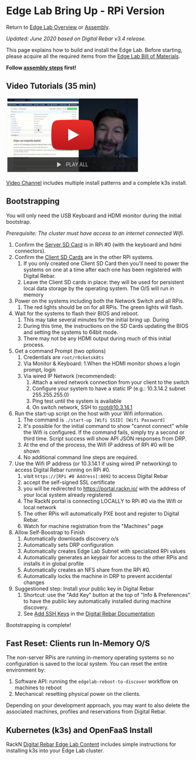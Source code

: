 
Edge Lab Bring Up - RPi Version
==================

Return to [Edge Lab Overview](README.md) or [Assembly](assembly.md).

_Updated: June 2020 based on Digital Rebar v3.4 release._

This page explains how to build and install the Edge Lab.  Before starting, please acquire all the required items from the [Edge Lab Bill of Materials](bill_of_materials.md).

**Follow [assembly steps](assembly.md) first!**

Video Tutorials (35 min)
-----

[![Video Tutorial](images/edgelab-videos.png)](https://youtu.be/Zb6_HRZxsIo)

[Video Channel](https://youtu.be/Zb6_HRZxsIo) includes multiple install patterns and a complete k3s install.

Bootstrapping
-----------------
You will only need the USB Keyboard and HDMI monitor during the initial bootstrap.

*Prerequisite: The cluster must have access to an internet connected Wifi.*

1. Confirm the [Server SD Card](https://s3-us-west-2.amazonaws.com/get.rebar.digital/edge-lab/rpi-server-v1.3.0.img.xz) is in RPi #0 (with the keyboard and hdmi connectors).
2. Confirm the [Client SD Cards](https://s3-us-west-2.amazonaws.com/get.rebar.digital/edge-lab/rpi-client-v1.2.0.img.xz) are in the other RPi systems.
   1. If you only created one Client SD Card then you'll need to power the systems on one at a time after each one has been registered with Digital Rebar.
   1. Leave the Client SD cards in place: they will be used for persistent local data storage by the operating system.  The O/S will run in memory
1. Power on the systems including both the Network Switch and all RPis.
   1.  The red lights should be on for all RPis.  The green lights will flash.
1. Wait for the systems to flash their BIOS and reboot.
   1. This may take several minutes for the initial bring up.  During
   2. During this time, the instructions on the SD Cards updating the BIOS and setting the systems to 64bit mode.
   3. There may not be any HDMI output during much of this initial process.
1. Get a command Prompt (two options)
     1. Credentials are `root/r0cketsk8ts`
     1. Via Monitor & Keyboard:
        1.When the HDMI monitor shows a login prompt, login
     1. Via wired IP Network (recommended):
        1. Attach a wired network connection from your client to the switch
        1. Configure your system to have a static IP (e.g.: 10.3.14.2 subnet 255.255.255.0)
        1. Ping test until the system is available
        1. On switch network, SSH to root@10.3.14.1
1. Run the start-up script on the host with your Wifi information.
   1. The command is `./start-up [Wifi SSID] [Wifi Password]`
   1. It's possible for the initial command to show "cannot connect" while the Wifi is configured. If the command fails, simply try a second or third time.  Script success will show API JSON responses from DRP.
   1. At the end of the process, the Wifi IP address of RPi #0 will be shown
   1. No additional command line steps are required.
1. Use the Wifi IP address (or 10.3.14.1 if using wired IP networking) to access Digital Rebar running on RPi #0.
   1. visit `https://[RPi #0 Address]:8092` to access Digital Rebar
   1. accept the self-signed SSL certificate
   1. you will be redirected to https://portal.rackn.io/ with the address of your local system already registered
   1. The RackN portal is connecting LOCALLY to RPi #0 via the Wifi or local network
   1. The other RPis will automatically PXE boot and register to Digital Rebar.
   1. Watch for machine registration from the "Machines" page
1. Allow Self-Boostrap to Finish
   1. Automatically downloads discovery o/s
   1. Automatically sets DRP configuration
   1. Automatically creates Edge Lab Subnet with specialized RPi values
   1. Automatically generates an keypair for access to the other RPis and installs it in global profile
   1. Automatically creates an NFS share from the RPi #0.
   1. Automatically locks the machine in DRP to prevent accidental changes
1. Suggestioned step: Install your public key in Digital Rebar
      1. Shortcut: use the "Add Key" button at the top of "Info & Preferences" to have the public key automatically installed during machine discovery.
      2. See [Add SSH Keys](https://provision.readthedocs.io/en/latest/doc/faq-troubleshooting.html#add-ssh-keys-to-authorized-keys) in the [Digital Rebar Documentation](https://provision.readthedocs.io)

Bootstrapping is complete!

Fast Reset: Clients run In-Memory O/S
-------------------------

The non-server RPis are running in-memory operating systems so no configuration is saved to the local system.  You can reset the entire environment by:
1. Software API: running the `edgelab-reboot-to-discover` workflow on machines to reboot
1. Mechanical: resetting physical power on the clients.

Depending on your development approach, you may want to also delete the associated machines, profiles and reservations from Digital Rebar.

Kubernetes (k3s) and OpenFaaS Install
-------------------

RackN [Digital Rebar Edge Lab Content]( https://provision.readthedocs.io/en/latest/doc/content-packages/edge-lab.html) includes simple instructions for installing k3s into your Edge Lab cluster.
